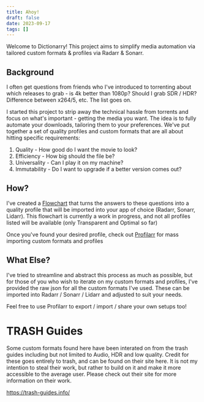 ```yaml
---
title: Ahoy!
draft: false
date: 2023-09-17
tags: []
---
```


Welcome to Dictionarry! This project aims to simplify media automation via tailored custom formats & profiles via Radarr & Sonarr.

## Background

I often get questions from friends who I've introduced to torrenting about which releases to grab - is 4k better than 1080p? Should I grab SDR / HDR? Difference between x264/5, etc. The list goes on.

I started this project to strip away the technical hassle from torrents and focus on what's important - getting the media you want. The idea is to fully automate your downloads, tailoring them to your preferences. We've put together a set of quality profiles and custom formats that are all about hitting specific requirements:

1. Quality - How good do I want the movie to look?
2. Efficiency - How big should the file be?
3. Universality - Can I play it on my machine?
4. Immutability - Do I want to upgrade if a better version comes out?

## How?

I've created a [Flowchart](./Profiles/index.md) that turns the answers to these questions into a quality profile that will be imported into your app of choice (Radarr, Sonarr, Lidarr). This flowchart is currently a work in progress, and not all profiles listed will be available (only Transparent and Optimal so far)

Once you've found your desired profile, check out [Profilarr](./Wiki/Importing%20Profiles%20&%20Custom%20Formats.md) for mass importing custom formats and profiles

## What Else?

I've tried to streamline and abstract this process as much as possible, but for those of you who wish to iterate on my custom formats and profiles, I've provided the raw json for all the custom formats I've used. These can be imported into Radarr / Sonarr / Lidarr and adjusted to suit your needs.

Feel free to use Profilarr to export / import / share your own setups too!

# TRASH Guides

Some custom formats found here have been interated on from the trash guides including but not limited to Audio, HDR and low quality. Credit for these goes entirely to trash, and can be found on their site here. It is not my intention to steal their work, but rather to build on it and make it more accessible to the average user. Please check out their site for more information on their work.

https://trash-guides.info/
